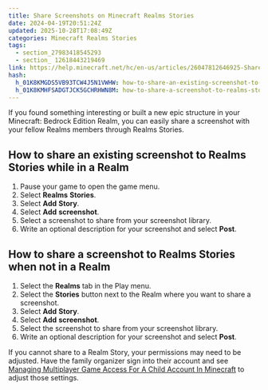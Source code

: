 ```yaml
---
title: Share Screenshots on Minecraft Realms Stories
date: 2024-04-19T20:51:24Z
updated: 2025-10-28T17:08:49Z
categories: Minecraft Realms Stories
tags:
  - section_27983418545293
  - section_ 12618443219469
link: https://help.minecraft.net/hc/en-us/articles/26047812646925-Share-Screenshots-on-Minecraft-Realms-Stories
hash:
  h_01K8KMGDS5VB93TCW4J5N1VWHW: how-to-share-an-existing-screenshot-to-realms-stories-while-in-a-realm
  h_01K8KMHFSADGTJCK5GCHRHWN8M: how-to-share-a-screenshot-to-realms-stories-when-not-in-a-realm
---
```


If you found something interesting or built a new epic structure in your Minecraft: Bedrock Edition Realm, you can easily share a screenshot with your fellow Realms members through Realms Stories.

## How to share an existing screenshot to Realms Stories while in a Realm

1.  Pause your game to open the game menu.
2.  Select **Realms** **Stories**.
3.  Select **Add** **Story**.
4.  Select **Add** **screenshot**.
5.  Select a screenshot to share from your screenshot library.
6.  Write an optional description for your screenshot and select **Post**.

## How to share a screenshot to Realms Stories when not in a Realm

1.  Select the **Realms** tab in the Play menu.
2.  Select the **Stories** button next to the Realm where you want to share a screenshot.
3.  Select **Add** **Story**.
4.  Select **Add** **screenshot**.
5.  Select the screenshot to share from your screenshot library.
6.  Write an optional description for your screenshot and select **Post**.

If you cannot share to a Realm Story, your permissions may need to be adjusted. Have the family organizer sign into their account and see [Managing Multiplayer Game Access For A Child Account In Minecraft](../Account-Settings/Managing-Multiplayer-Game-Access-for-a-Child-Account-in-Minecraft.md) to adjust those settings.
